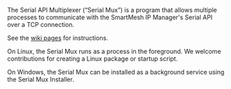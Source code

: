 The Serial API Multiplexer (“Serial Mux”) is a program that allows multiple processes to communicate with the SmartMesh IP Manager's Serial API over a TCP connection. 

See the [wiki pages](wiki/) for instructions. 

On Linux, the Serial Mux runs as a process in the foreground. We welcome contributions for creating a Linux package or startup script. 

On Windows, the Serial Mux can be installed as a background service using the Serial Mux Installer.
